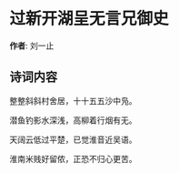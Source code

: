 # 过新开湖呈无言兄御史

**作者**: 刘一止

## 诗词内容

整整斜斜村舍居，十十五五沙中凫。

潜鱼钓影水深浅，高柳着行烟有无。

天阔云低过平楚，已觉淮音近吴语。

淮南米贱好留侬，正恐不归心更苦。

